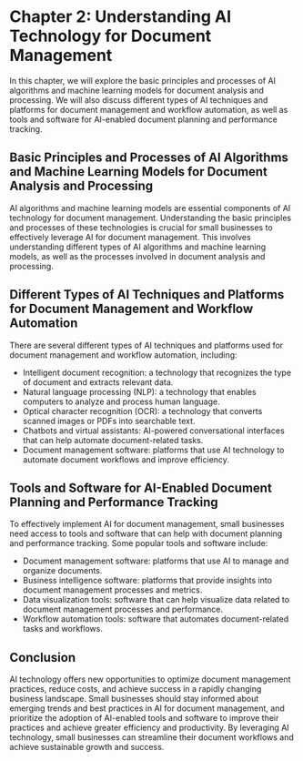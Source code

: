 Chapter 2: Understanding AI Technology for Document Management
==============================================================

In this chapter, we will explore the basic principles and processes of AI algorithms and machine learning models for document analysis and processing. We will also discuss different types of AI techniques and platforms for document management and workflow automation, as well as tools and software for AI-enabled document planning and performance tracking.

Basic Principles and Processes of AI Algorithms and Machine Learning Models for Document Analysis and Processing
----------------------------------------------------------------------------------------------------------------

AI algorithms and machine learning models are essential components of AI technology for document management. Understanding the basic principles and processes of these technologies is crucial for small businesses to effectively leverage AI for document management. This involves understanding different types of AI algorithms and machine learning models, as well as the processes involved in document analysis and processing.

Different Types of AI Techniques and Platforms for Document Management and Workflow Automation
----------------------------------------------------------------------------------------------

There are several different types of AI techniques and platforms used for document management and workflow automation, including:

* Intelligent document recognition: a technology that recognizes the type of document and extracts relevant data.
* Natural language processing (NLP): a technology that enables computers to analyze and process human language.
* Optical character recognition (OCR): a technology that converts scanned images or PDFs into searchable text.
* Chatbots and virtual assistants: AI-powered conversational interfaces that can help automate document-related tasks.
* Document management software: platforms that use AI technology to automate document workflows and improve efficiency.

Tools and Software for AI-Enabled Document Planning and Performance Tracking
----------------------------------------------------------------------------

To effectively implement AI for document management, small businesses need access to tools and software that can help with document planning and performance tracking. Some popular tools and software include:

* Document management software: platforms that use AI to manage and organize documents.
* Business intelligence software: platforms that provide insights into document management processes and metrics.
* Data visualization tools: software that can help visualize data related to document management processes and performance.
* Workflow automation tools: software that automates document-related tasks and workflows.

Conclusion
----------

AI technology offers new opportunities to optimize document management practices, reduce costs, and achieve success in a rapidly changing business landscape. Small businesses should stay informed about emerging trends and best practices in AI for document management, and prioritize the adoption of AI-enabled tools and software to improve their practices and achieve greater efficiency and productivity. By leveraging AI technology, small businesses can streamline their document workflows and achieve sustainable growth and success.
